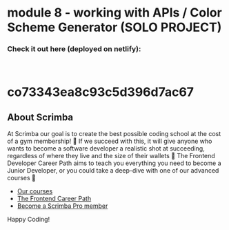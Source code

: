 # module 8 - working with APIs / Color Scheme Generator (SOLO PROJECT)

### Check it out here (deployed on netlify): <to be deployed>

<br />

# co73343ea8c93c5d396d7ac67

## About Scrimba

At Scrimba our goal is to create the best possible coding school at the cost of a gym membership! 💜
If we succeed with this, it will give anyone who wants to become a software developer a realistic shot at succeeding, regardless of where they live and the size of their wallets 🎉
The Frontend Developer Career Path aims to teach you everything you need to become a Junior Developer, or you could take a deep-dive with one of our advanced courses 🚀

-   [Our courses](https://scrimba.com/allcourses)
-   [The Frontend Career Path](https://scrimba.com/learn/frontend)
-   [Become a Scrimba Pro member](https://scrimba.com/pricing)

Happy Coding!
